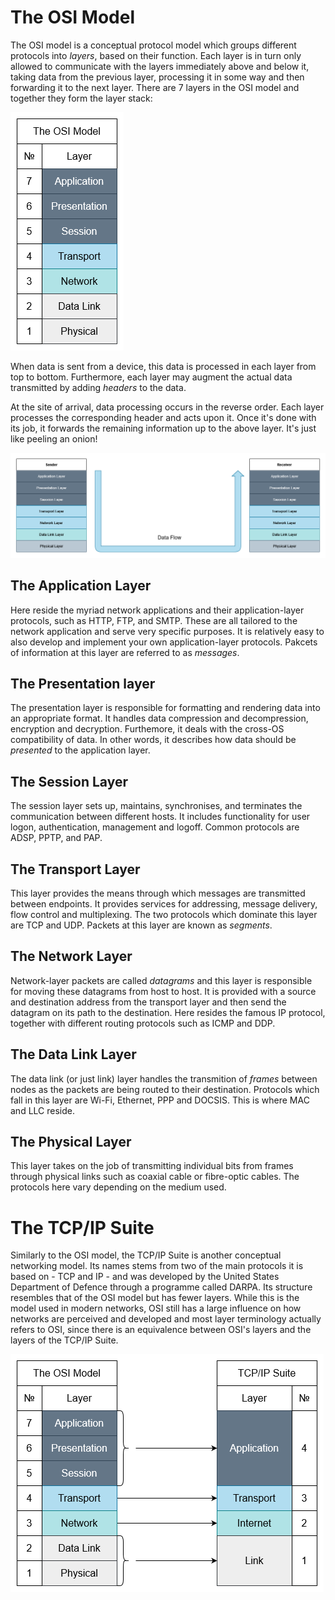 # The OSI Model
The OSI model is a conceptual protocol model which groups different protocols into *layers*, based on their function. Each layer is in turn only allowed to communicate with the layers immediately above and below it, taking data from the previous layer, processing it in some way and then forwarding it to the next layer. There are 7 layers in the OSI model and together they form the layer stack:

![](Resources/Images/OSI_model.png)

When data is sent from a device, this data is processed in each layer from top to bottom. Furthermore, each layer may augment the actual data transmitted by adding *headers* to the data.

At the site of arrival, data processing occurs in the reverse order. Each layer processes the corresponding header and acts upon it. Once it's done with its job, it forwards the remaining information up to the above layer. It's just like peeling an onion!

![](Resources/Images/OSI_Data_flow.png)

## The Application Layer
Here reside the myriad network applications and their application-layer protocols, such as HTTP, FTP, and SMTP. These are all tailored to the network application and serve very specific purposes. It is relatively easy to also develop and implement your own application-layer protocols. Pakcets of information at this layer are referred to as *messages*.

## The Presentation layer
The presentation layer is responsible for formatting and rendering data into an appropriate format. It handles data compression and decompression, encryption and decryption. Furthemore, it deals with the cross-OS compatibility of data. In other words, it describes how data should be *presented* to the application layer.

## The Session Layer
The session layer sets up, maintains, synchronises, and terminates the communication between different hosts. It includes functionality for user logon, authentication, management and logoff. Common protocols are ADSP, PPTP, and PAP.

## The Transport Layer
This layer provides the means through which messages are transmitted between endpoints. It provides services for addressing, message delivery, flow control and multiplexing. The two protocols which dominate this layer are TCP and UDP. Packets at this layer are known as *segments*.

## The Network Layer
Network-layer packets are called *datagrams* and this layer is responsible for moving these datagrams from host to host. It is provided with a source and destination address from the transport layer and then send the datagram on its path to the destination. Here resides the famous IP protocol, together with different routing protocols such as ICMP and DDP.

## The Data Link Layer
The data link (or just link) layer handles the transmition of *frames* between nodes as the packets are being routed to their destination. Protocols which fall in this layer are Wi-Fi, Ethernet, PPP and DOCSIS. This is where MAC and LLC reside.

## The Physical Layer
This layer takes on the job of transmitting individual bits from frames through physical links such as coaxial cable or fibre-optic cables. The protocols here vary depending on the medium used.

# The TCP/IP Suite
Similarly to the OSI model, the TCP/IP Suite is another conceptual networking model. Its names stems from two of the main protocols it is based on - TCP and IP - and was developed by the United States Department of Defence through a programme called DARPA. Its structure resembles that of the OSI model but has fewer layers. While this is the model used in modern networks, OSI still has a large influence on how networks are perceived and developed and most layer terminology actually refers to OSI, since there is an equivalence between OSI's layers and the layers of the TCP/IP Suite.

![](Resources/Images/TCP_IP_Suite.png)
